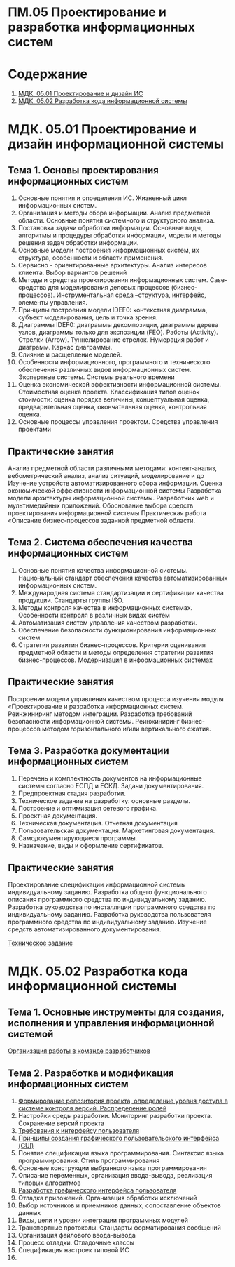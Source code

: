 # ПM.05 Проектирование и разработка информационных систем

# Содержание
1. [МДК. 05.01 Проектирование и дизайн ИС](#МДК-0501-Проектирование-ИС)
1. [МДК. 05.02 Разработка кода информационной системы](#МДК-0502-Разработка-кода-ИС)

# МДК. 05.01 Проектирование и дизайн информационной системы
## Тема 1. Основы проектирования информационных систем
1. Основные понятия и определения ИС. Жизненный цикл информационных систем. 
2. Организация и методы сбора информации. Анализ предметной области. Основные понятия системного и структурного анализа.
3. Постановка задачи обработки информации. Основные виды, алгоритмы и процедуры обработки информации, модели и методы решения задач обработки информации.
4. Основные модели построения информационных систем, их структура, особенности и области применения.
5. Сервисно - ориентированные архитектуры. Анализ интересов клиента. Выбор вариантов решений
6. Методы и средства проектирования информационных систем. Case-средства для моделирования деловых процессов (бизнес-процессов). Инструментальная среда –структура, интерфейс, элементы управления.
7. Принципы построения модели IDEF0: контекстная диаграмма, субъект моделирования, цель и точка зрения.
8. Диаграммы IDEF0: диаграммы декомпозиции, диаграммы дерева узлов, диаграммы только для экспозиции (FEO). Работы (Activity). Стрелки (Arrow). Туннелирование стрелок. Нумерация работ и диаграмм. Каркас диаграммы.
9. Слияние и расщепление моделей.
10. Особенности информационного, программного и технического обеспечения различных видов информационных систем. Экспертные системы. Системы реального времени
11. Оценка экономической эффективности информационной системы. Стоимостная оценка проекта. Классификация типов оценок стоимости: оценка порядка величины, концептуальная оценка, предварительная оценка, окончательная оценка, контрольная оценка.
12. Основные процессы управления проектом. Средства управления проектами

## Практические занятия
Анализ предметной области различными методами: контент-анализ, вебометрический анализ, анализ ситуаций, моделирование и др
Изучение устройств автоматизированного сбора информации.
Оценка экономической эффективности информационной системы
Разработка модели архитектуры информационной системы.
Разработчик web и мультимедийных приложений.
Обоснование выбора средств проектирования информационной системы
Практическая работа «Описание бизнес-процессов заданной предметной области.

## Тема 2. Система обеспечения качества информационных систем
1. Основные понятия качества информационной системы. Национальный стандарт обеспечения качества автоматизированных информационных систем.
2. Международная система стандартизации и сертификации качества продукции. Стандарты группы ISO.
3. Методы контроля качества в информационных системах. Особенности контроля в различных видах систем
4. Автоматизация систем управления качеством разработки.
5. Обеспечение безопасности функционирования информационных систем
6. Стратегия развития бизнес-процессов. Критерии оценивания предметной области и методы определения стратегии развития бизнес-процессов. Модернизация в информационных системах

## Практические занятия
Построение модели управления качеством процесса изучения модуля «Проектирование и разработка информационных систем.
Реинжиниринг методом интеграции.
Разработка требований безопасности информационной системы.
Реинжиниринг бизнес-процессов методом горизонтального и/или вертикального сжатия.

## Тема 3. Разработка документации информационных систем
1. Перечень и комплектность документов на информационные системы согласно ЕСПД и ЕСКД. Задачи документирования.
2. Предпроектная стадия разработки. 
3. Техническое задание на разработку: основные разделы.
4. Построение и оптимизация сетевого графика.
5. Проектная документация.
6. Техническая документация. Отчетная документация
7. Пользовательская документация. Маркетинговая документация.
8. Самодокументирующиеся программы.
9. Назначение, виды и оформление сертификатов.

## Практические занятия
Проектирование спецификации информационной системы индивидуальному заданию.
Разработка общего функционального описания программного средства по индивидуальному заданию.
Разработка руководства по инсталляции программного средства по индивидуальному заданию.
Разработка руководства пользователя программного средства по индивидуальному заданию.
Изучение средств автоматизированного документирования.

[Техническое задание](https://www.swrit.ru/doc/gost34/34.602-2020.pdf)


# МДК. 05.02 Разработка кода информационной системы 
## Тема 1. Основные инструменты для создания, исполнения и управления информационной системой

[Организация работы в команде разработчиков](https://github.com/plyusninaEV/test/blob/main/Git.md)


## Тема 2. Разработка и модификация информационных систем

1. [Формирование репозитория проекта, определение уровня доступа в системе контроля версий. Распределение ролей](https://github.com/plyusninaEV/PM05/blob/main/file/git_VS.md)
2. Настройки среды разработки. Мониторинг разработки проекта. Сохранение версий проекта
3. [Требования к интерфейсу пользователя](https://github.com/plyusninaEV/PM05/blob/main/file/Interface_u.md)
4. [Принципы создания графического пользовательского интерфейса (GUI)](https://github.com/plyusninaEV/PM05/blob/main/file/GUI_1.md)
5. Понятие спецификации языка программирования. Синтаксис языка программирования. Стиль программирования
6. Основные конструкции выбранного языка программирования
7. Описание переменных, организация ввода-вывода, реализация типовых алгоритмов
8. [Разработка графического интерфейса пользователя](https://github.com/plyusninaEV/PM05/blob/main/file/GUI.md)
9. Отладка приложений. Организация обработки исключений
10. Выбор источников и приемников данных, сопоставление объектов данных
11. Виды, цели и уровни интеграции программных модулей
12. Транспортные протоколы. Стандарты форматирования сообщений
13. Организация файлового ввода-вывода
14. Процесс отладки. Отладочные классы
15. Спецификация настроек типовой ИС
16. 
